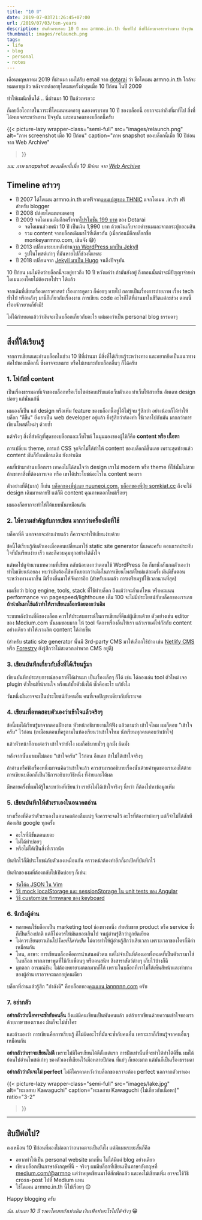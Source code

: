 ```yaml
---
title: "10 ปี"
date: 2019-07-03T21:26:45+07:00
url: /2019/07/03/ten-years
description: บันทึกครบรอบ 10 ปี ของ armno.in.th ที่มาที่ไป สิ่งที่ได้พบเจอระหว่างทาง ปัจจุบัน และอนาคต
thumbnail: images/relaunch.png
tags:
- life
- blog
- personal
- notes
---
```


เดือนพฤษภาคม 2019 ที่ผ่านมา ผมได้รับ email จาก [dotarai](https://www.dotarai.co.th) ว่า ชื่อโดเมน armno.in.th
ใกล้จะหมดอายุแล้ว หลังจากต่ออายุโดเมนครั้งล่าสุดเมื่อ 10 ปีก่อน ในปี 2009

ทำให้ผมนึกขึ้นได้ .. นี่ผ่านมา 10 ปีแล้วเหรอวะ

ก็เลยถือโอกาสในวาระที่โดเมนหมดอายุ ฉลองครบรอบ 10 ปี ของบล็อกนี้
อยากจะเล่าถึงที่มาที่ไป สิ่งที่ได้พบเจอระหว่างทาง ปัจจุบัน และอนาคตของบล็อกนี้ครับ

{{< picture-lazy
  wrapper-class="semi-full"
  src="images/relaunch.png"
  alt="ภาพ screenshot เมื่อ 10 ปีก่อน"
  caption="ภาพ snapshot ของบล็อกนี้เมื่อ 10 ปีก่อน จาก Web Archive"
>}}

_บน: ภาพ snapshot ของบล็อกนี้เมื่อ 10 ปีก่อน จาก [Web Archive](https://web.archive.org/web/20090630010030/http://www.armno.in.th/)_

## Timeline คร่าวๆ

- ปี 2007 ได้โดเมน armno.in.th มาฟรีจาก[แคมเปญของ THNIC](https://www.blognone.com/node/6472)
แจกโดเมน .in.th ฟรีสำหรับ blogger
- ปี 2008 ปล่อยโดเมนหมดอายุ
- ปี 2009 จดโดเมนเดิมอีกครั้งจาก[โปรโมชั่น 199 บาท](https://ksmecare.wordpress.com/2009/08/28/domain/) ของ Dotarai
  - จดโดเมนล่วงหน้า 10 ปี เป็นเงิน 1,990 บาท ด้วยเงินเก็บจากค่าขนมและจากกระปุกออมสิน
  - รวม content จากบล็อกเดิมมาไว้ที่เดียวกัน (เมื่อก่อนมีอีกบล็อกชื่อ monkeyarmno.com, เขินจัง 😅)
- ปี 2013 เปลี่ยนระบบหลังบ้าน[จาก WordPress มาเป็น Jekyll](https://armno.in.th/2013/03/09/from-wordpress-to-jekyll/)
  - รูปในโพสต์เก่าๆ ที่มันหายไปก็ช่วงนี้แหละ
- ปี 2018 เปลี่ยนจาก [Jekyll มาเป็น Hugo](https://armno.in.th/2018/03/24/jekyll-to-hugo/) จนถึงปัจจุบัน


10 ปีก่อน ผมไม่คิดว่าบล็อกนี้จะอยู่ยาวถึง 10 ปี
หวังแค่ว่า ถ้ามันยังอยู่ ถึงตอนนั้นน่าจะมีปัญญาจ่ายค่าโดเมนเองโดยไม่ต้องรอโปรฯ ได้แล้ว

จากเดิมที่เขียนเรื่องดาราศาสตร์ เรื่องการดูดาว ก็ค่อยๆ หายไป
กลายเป็นเรื่องการถ่ายภาพ เรื่อง tech ทั่วไป หรือหลังๆ มานี้ก็เกี่ยวกับเรื่องงาน การเขียน code
อะไรก็ได้ที่ผ่านมาในชีวิตแต่ละช่วง ตอนนี้เรื่องจักรยานก็ยังมี!

ไม่ได้กำหนดแล้วว่ามันจะเป็นบล็อกเกี่ยวกับอะไร แต่มองว่าเป็น personal blog ธรรมดาๆ

-----

## สิ่งที่ได้เรียนรู้

จากการเขียนและอ่านบล็อกในช่วง 10 ปีที่ผ่านมา
มีสิ่งที่ได้เรียนรู้ระหว่างทาง และอยากยึดเป็นแนวทางต่อไปของบล็อกนี้
ซึ่งอาจจะเหมาะ หรือไม่เหมาะกับบล็อกอื่นๆ ก็ได้ครับ

### 1. โฟกัสที่ content

เป็นเรื่องธรรมดาที่เจ้าของบล็อกหรือเว็บไซต์ชอบปรับแต่งเว็บตัวเอง
ทำเว็บให้สวยขึ้น อัพเดท design บ่อยๆ แก้นั่นแก้นี่

ผมเองก็เป็น แก้ design หรือเพิ่ม feature ของบล็อกนี้อยู่ได้ไม่รู้จบ
รู้สึกว่า อย่างน้อยก็ได้ทำให้บล็อก "ดีขึ้น" ยิ่งเราเป็น web developer อยู่แล้ว ยิ่งรู้สึกว่าต้องทำ
ใช้เวลาไปกับมัน มากกว่าการเขียนโพสต์ใหม่ๆ ด้วยซ้ำ

แต่จริงๆ สิ่งที่สำคัญที่สุดของบล็อกและเว็บไซต์ ในมุมมองของผู้ใช้ก็คือ **content หรือ เนื้อหา**

การเปลี่ยน theme, การแก้ CSS จุกจิกไม่ได้ทำให้ content ของบล็อกดีขึ้นเลย
เพราะสุดท้ายแล้ว content มันก็ยังเหมือนเดิม ยังเท่าเดิม

คนที่เข้ามาอ่านบล็อกเรา
เขาคงไม่ได้สนใจว่า design เราไม่ modern หรือ theme ที่ใช้นั้นไม่สวย
ถ้าเขาหาสิ่งที่ต้องการเจอ หรือ เขาได้ประโยชน์อะไรใน content ของเรา

ตัวอย่างที่ดี(มาก) ก็เช่น [บล็อกของพี่นู๋เนย nuuneoi.com](https://nuuneoi.com/),
[บล็อกของพี่ปุ๋ย somkiat.cc](http://www.somkiat.cc)
ถึงจะใช้ design เดิมมาหลายปี แต่ก็มี content คุณภาพออกใหม่เรื่อยๆ

ผมเองก็อยากจะทำให้ได้แบบนั้นเหมือนกัน

### 2. ให้ความสำคัญกับการเขียน มากกว่าเครื่องมือที่ใช้

บล็อกที่ดี นอกจากจะอ่านง่ายแล้ว ก็ควรจะทำให้เขียนง่ายด้วย

ข้อนี้ได้เรียนรู้กับตัวเองเมื่อตอนเปลี่ยนมาใช้ static site generator นี่แหละครับ
ตอนแรกประทับใจที่มันเรียบง่าย เร็ว และก็ควบคุมทุกอย่างได้ดั่งใจ

แต่พอไปดูจำนวนบทความที่เขียน กลับน้อยลงกว่าตอนใช้ WordPress อีก
ก็มานั่งสังเกตตัวเองว่าทำไมเขียนน้อยลง
พบว่ามันต้องใช้พลังเยอะกว่าเดิมในการเขียนโพสต์ใหม่แต่ละครั้ง
มันมีขั้นตอนระหว่างทางมากขึ้น มีเรื่องอื่นมาให้จัดการอีก
(สำหรับผมแล้ว การเตรียมรูปใช้เวลานานที่สุด)

ผมเชื่อว่า blog engine, tools, stack ที่ใช้ทำบล็อก ถึงแม้ว่าจะล้ำแค่ไหน
หรือคะแนน performance จาก pagespeed/lighthouse เต็ม 100
จะไม่มีประโยชน์กับบล็อกของเราเลย
**ถ้านำมันมาใช้แล้วทำให้เราเขียนบล็อกน้อยลงกว่าเดิม**

ระบบหลังบ้านที่ดีของบล็อก ควรให้ประสบการณ์ในการเขียนที่ดีแก่ผู้เขียนด้วย
ตัวอย่างเช่น editor ของ Medium.com นั้นผมชอบมาก ให้ tool จัดการเรื่องอื่นให้เรา
แล้วเราแค่โฟกัสกับ content อย่างเดียว ทำให้เราผลิต content ได้ง่ายขึ้น

(สำหรับ static site generator นั้นมี 3rd-party CMS มาให้เลือกใช้บ้าง เช่น [Netlify CMS](https://www.netlifycms.org/)
หรือ [Forestry](https://forestry.io) ยังรู้สึกว่าไม่สะดวกเท่าพวก CMS อยู่ดี)

### 3. เขียนบันทึกเกี่ยวกับสิ่งที่ได้เรียนรู้มา

เขียนบันทึกประสบการณ์ของเราที่ได้ผ่านมา
เป็นเรื่องเล็กๆ ก็ได้ เช่น
ได้ลองเล่น tool ตัวใหม่ เจอ plugin ตัวใหม่ที่น่าสนใจ
หรือแก้บั๊กตัวนึงได้ บั๊กคืออะไร แก้ยังไง

วันหนึ่งมันอาจจะเป็นประโยชน์กับคนอื่น คนที่เจอปัญหาเดียวกับที่เราเจอ

### 4. เขียนเพื่อทดสอบตัวเองว่าเข้าใจแล้วจริงๆ

ข้อนี้ผมได้เรียนรู้มาจากตอนฝึกงาน หัวหน้าอธิบายงานให้ฟัง แล้วถามว่า เข้าใจไหม
ผมก็ตอบ "เข้าใจครับ" ไว้ก่อน (เหมือนตอนที่ครูถามในห้องเรียนว่าเข้าใจไหม นักเรียนทุกคนตอบว่าเข้าใจ)

แล้วหัวหน้าก็ถามต่อว่า เข้าใจว่ายังไง ผมก็อธิบายมั่วๆ ถูกมั่ง ผิดมั่ง

หลังจากนั้นมาผมไม่ตอบ "เข้าใจครับ" ไว้ก่อน อีกเลย ถ้าไม่ได้เข้าใจจริงๆ

ถ้าอ่านหรือฟังเรื่องหนึ่งมาจนคิดว่าเข้าใจแล้ว
ควรสามารถอธิบายเรื่องนั้นด้วยคำพูดของเราเองได้ด้วย
การเขียนบล็อกก็เป็นวิธีการอธิบายวิธีหนึ่ง ที่ง่ายและได้ผล

มีหลายครั้งที่ผมได้รู้ในระหว่างที่เขียนว่า เรายังไม่ได้เข้าใจจริงๆ นี่หว่า ก็ต้องไปหาข้อมูลเพิ่ม

### 5. เขียนบันทึกให้ตัวเราเองในอนาคตอ่าน

บางเรื่องที่คิดว่าตัวเราเองในอนาคตต้องลืมแน่ๆ จึงควรจะจดไว้
อะไรที่ต้องทำบ่อยๆ แต่ก็จำไม่ได้สักที ต้องเสิช google ทุกครั้ง

- อะไรที่มีขั้นตอนเยอะ
- ไม่ได้ทำบ่อยๆ
- หรือไม่ได้เป็นสิ่งที่เราถนัด

บันทึกไว้ก็มีประโยชน์กับตัวเองเหมือนกัน คราวหน้าต้องทำอีกก็มาเปิดที่บันทึกไว้

บันทึกของผมที่ต้องกลับไปเปิดบ่อยๆ ก็เช่น:

- [จัดโค้ด JSON ใน Vim](https://armno.in.th/2016/01/25/format-json-in-vim/)
- [วิธี mock localStorage และ sessionStorage ใน unit tests ของ Angular](https://medium.com/@armno/til-mocking-localstorage-and-sessionstorage-in-angular-unit-tests-a765abdc9d87)
- [วิธี customize firmware ของ keyboard](https://medium.com/@armno/customizing-dz60-keyboard-firmware-e6ad7222288f)

### 6. นึกถึงผู้อ่าน

- หลายคนใช้บล็อกเป็น marketing tool ช่องทางหนึ่ง สำหรับขาย product หรือ service ซึ่งก็เป็นเรื่องปกติ
แต่ก็ไม่ควรให้มันเยอะเกินไป จนผู้อ่านรู้สึกว่าถูกยัดเยียด
- ไม่ควรเขียนยาวเกินไป*โดยที่ไม่จำเป็น* ไม่ควรทำให้ผู้อ่านรู้สึกว่าเสียเวลา เพราะเวลาของใครก็มีค่าเหมือนกัน
- โทน, ภาษา: การเขียนบล็อกคือการนำเสนอตัวตน แต่ไม่จำเป็นที่ต้องเอาทั้งหมดที่เป็นตัวเรามาใส่ในบล็อก พวกภาษาพูดที่ใช้กับเพื่อนๆ หรือคนสนิท สิงสาราสัตว์ต่างๆ เก็บไว้บ้างก็ดี
- มุกตลก อารมณ์ขัน: ไม่ต้องพยายามตลกมากก็ได้ เพราะในบล็อกที่เราไม่ได้เห็นสีหน้าและท่าทางของผู้อ่าน เราอาจจะตลกอยู่คนเดียว

บล็อกที่อ่านแล้วรู้สึก "กำลังดี" คือบล็อกของ[คุณแอน iannnnn.com](https://iannnnn.com/) ครับ

### 7. อย่ากลัว

**อย่ากลัวว่าเนื้อหาจะซ้ำกับคนอื่น** ถึงแม้มีคนเขียนเป็นพันคนแล้ว
แต่ถ้าเราเขียนด้วยความเข้าใจของเรา ด้วยภาษาของเราเอง มันก็จะไม่ซ้ำใคร

และถ้ามองว่า การเขียนคือการเรียนรู้ ก็ไม่ผิดอะไรที่มันจะซ้ำกับคนอื่น เพราะเราก็เรียนรู้จากคนอื่นๆ เหมือนกัน

**อย่ากลัวว่าเราจะเขียนไม่ดี** เพราะไม่มีใครเขียนได้ดีตั้งแต่แรก การฝึกเท่านั้นที่จะทำให้ทำได้ดีขึ้น
ผมได้ย้อนไปอ่านโพสต์เก่าๆ ของตัวเองที่เขียนไว้เมื่อหลายปีก่อน ที่แย่ๆ ก็เยอะมาก แต่มันก็เป็นเรื่องธรรมดา

**อย่ากลัวว่ามันจะไม่ perfect** ไม่มีใครคาดหวังว่าบล็อกของเราจะต้อง perfect นอกจากตัวเราเอง

{{< picture-lazy
  wrapper-class="semi-full"
  src="images/lake.jpg"
  alt="ทะเลสาบ Kawaguchi"
  caption="ทะเลสาบ Kawaguchi (ไม่เกี่ยวกับเนื้อหา)"
  ratio="3-2"
>}}

-----

## สิบปีต่อไป?

คงเหมือน 10 ปีก่อนที่มองไม่ออกว่าอนาคตจะเป็นยังไง แต่มีแผนระยะสั้นก็คือ

- อยากทำให้เป็น personal website มากขึ้น ไม่ได้มีแค่ blog อย่างเดียว
- เขียนบล็อกเป็นภาษาอังกฤษที่นี่ - จริงๆ ผมมีบล็อกที่เขียนเป็นภาษาอังกฤษที่ [medium.com/@armno](https://medium.com/@armno)
แต่ว่าหยุดเขียนมาได้สักพักแล้ว และคงไม่เขียนเพิ่ม อาจจะใช้วิธี cross-post ไปที่ Medium แทน
- ใช้โดเมน armno.in.th นี้ไปเรื่อยๆ 😊

Happy blogging ครับ

_ปล. ผ่านมา 10 ปี ราคาโดเมนยังเท่าเดิม เงินเฟ้อทำอะไรไม่ได้จริงๆ_ 😁
